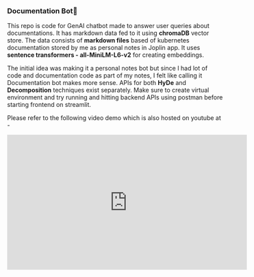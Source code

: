 ### Documentation Bot🤖

This repo is code for GenAI chatbot made to answer user queries about documentations. It has markdown data fed to it using **chromaDB** vector store.
The data consists of **markdown files** based of kubernetes documentation stored by me as personal notes in Joplin app. It uses **sentence transformers - all-MiniLM-L6-v2** for creating embeddings.

The initial idea was making it a personal notes bot but since I had lot of code and documentation code as part of my notes, I felt like calling it Documentation bot makes more sense.
APIs for both **HyDe** and **Decomposition** techniques exist separately. Make sure to create virtual environment and try running and hitting backend APIs using postman before starting frontend on streamlit.

Please refer to the following video demo which is also hosted on youtube at - 

<iframe width="560" height="315" src="https://www.youtube.com/watch?v=jTsQqHk0E7E" frameborder="0" allow="accelerometer; autoplay; encrypted-media; gyroscope; picture-in-picture" allowfullscreen></iframe>